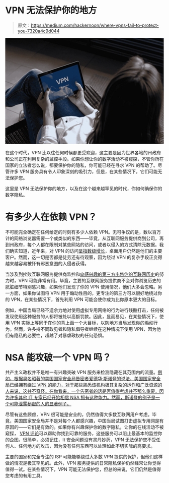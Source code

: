 # VPN 无法保护你的地方

> 原文：<https://medium.com/hackernoon/where-vpns-fail-to-protect-you-7320a4c9d044>

![](img/594b7d44528036670dd8a4bdeb2312b7.png)

在这个时代，VPN 比以往任何时候都更受欢迎，这主要是因为世界各地的州政府和公司正在利用复杂的监控手段。如果你想让你的数字活动不被窥探，不管你所在国家的立法者怎么说，都要保护你的隐私，你可能已经在寻求 VPN 的帮助了。尽管许多 VPN 服务具有令人印象深刻的吸引力，但是，在某些情况下，它们可能无法保护您。

这里是 VPN 无法保护你的地方，以及在这个越来越罕见的时代，你如何确保你的数字隐私。

# **有多少人在依赖 VPN？**

不可能完全确定在任何给定的时刻有多少人依赖 VPN。无可争议的是，数以百万计的网络浏览器需要一个或类似的东西——毕竟，从互联网服务提供商到公司，再到州政府，每个人都在限制对某些网站的访问，或者以侵入的方式清除元数据。我们确实知道，近年来，对 VPN 的访问[呈指数级增长](https://thebestvpn.com/vpn-usage-statistics/)，桌面用户仍然是他们的主要客户。然而，这一切是否都是徒劳还有待观察，因为绕过 VPN 的复杂手段正变得越来越容易被怀有邪恶意图的入侵者获得。

当涉及到挫败互联网服务提供商监控和[向感兴趣的第三方出售你的互联网历史](https://www.cnbc.com/2017/03/28/congress-clears-way-for-isps-to-sell-browsing-history.html)的努力时，VPN 可能非常有用。毕竟，主要的互联网服务提供商不会对你浏览历史的肮脏细节特别感兴趣，如果他们发现了你的 VPN 使用情况，他们大多会忽略。另一方面，如果你试图将 VPN 用于煽动性目的，更专注的第三方可以很好地绕过你的 VPN，在某些情况下，首先利用 VPN 可能会使你成为比你原本更大的目标。

例如，中国当局已经不遗余力地对使用虚拟专用网络的行为进行残酷打击，任何被发现使用这种服务的人都将被处以高额罚款。因此，显而易见，在某些情况下，使用 VPN 实际上等同于在你的背上画一个大目标，以防地方当局发现你的煽动行为。然而，许多持不同政见者和隐私倡导者继续在这种情况下使用 VPN，因为他们有隐私的必要性，超越了对暴虐政权的任何恐惧。

# **NSA 能攻破一个 VPN 吗？**

共产主义政权并不是唯一有兴趣突破 VPN 服务来检测隐藏在其范围内的流量。[例如，根据臭名昭著的美国国家安全局告密者爱德华·斯诺登的说法，美国国家安全局已经拥有绕过 VPN 的能力，对于那些熟悉该机构极其复杂的运作和广泛资源的人来说，这并不奇怪。在你看来，一个告密者的话是否值得考虑并不那么重要，因为许多其他 IT 专家已经开始相信 NSA 拥有这种能力。然而，斯诺登的例子是一个可能泄露秘密的人的显著例子。](https://twitter.com/snowden/status/941015513915908096?lang=en)

尽管有这些顾虑，VPN 很可能是安全的，仍然值得大多数互联网用户考虑。毕竟，美国国家安全局并不是对每个人都感兴趣，中国当局试图打击虚拟专用网是有原因的——它们是有效的。如果你有兴趣保护你的数字隐私，让你的在线活动不被窥探， [VPN 评论](https://vpn-review.com/)可以帮助你找到可靠的服务，这些服务可以阻止最基本的监控你的企图。很简单，必须记住，It 安全问题没有灵丹妙药，VPN 无法保护您不受任何人、任何地方的攻击，因为没有任何东西可以处理如此不切实际的高要求。

主要的国家和完全专注的 ISP 可能能够绕过大多数 VPN 提供的保护，但他们这样做的情况是极其罕见的。此外，VPN 服务提供的日常隐私保护仍然经常让你觉得值得一试。在某些情况下，VPN 可能无法保护您，但总的来说，它们仍然是值得您考虑的有用工具。